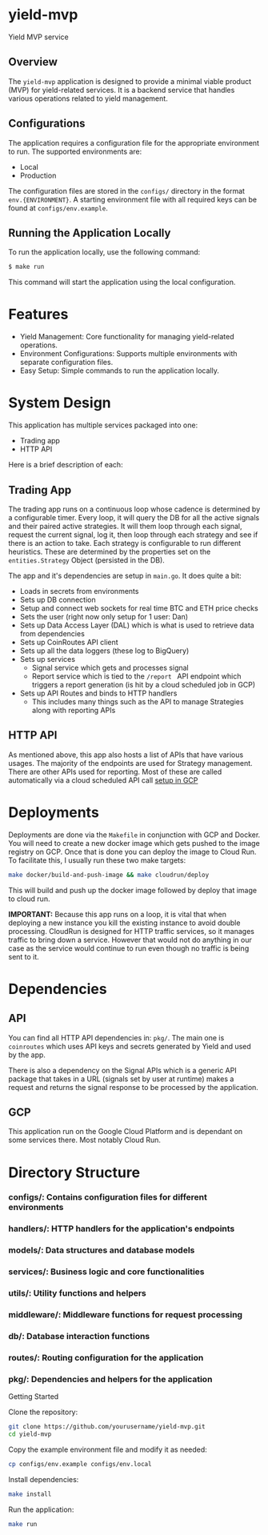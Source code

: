 # yield-mvp

Yield MVP service

## Overview

The `yield-mvp` application is designed to provide a minimal viable product (MVP) for yield-related services. It is a backend service that handles various operations related to yield management.

## Configurations

The application requires a configuration file for the appropriate environment to run. The supported environments are:

- Local
- Production

The configuration files are stored in the `configs/` directory in the format `env.{ENVIRONMENT}`. A starting environment file with all required keys can be found at `configs/env.example`.

## Running the Application Locally

To run the application locally, use the following command:

```sh
$ make run
```

This command will start the application using the local configuration.

# Features

- Yield Management: Core functionality for managing yield-related operations.
- Environment Configurations: Supports multiple environments with separate configuration files.
- Easy Setup: Simple commands to run the application locally.

# System Design

This application has multiple services packaged into one:

* Trading app
* HTTP API

Here is a brief description of each:

## Trading App

The trading app runs on a continuous loop whose cadence is determined by a configurable timer. Every loop, it will query the DB for all the active signals and their paired active strategies. It will them loop through each signal, request the current signal, log it, then loop through each strategy and see if there is an action to take. Each strategy is configurable to run different heuristics. These are determined by the properties set on the `entities.Strategy` Object (persisted in the DB).

The app and it's dependencies are setup in `main.go`. It does quite a bit:

- Loads in secrets from environments
- Sets up DB connection
- Setup and connect web sockets for real time BTC and ETH price checks
- Sets the user (right now only setup for 1 user: Dan)
- Sets up Data Access Layer (DAL) which is what is used to retrieve data from dependencies
- Sets up CoinRoutes API client
- Sets up all the data loggers (these log to BigQuery)
- Sets up services 
  - Signal service which gets and processes signal
  - Report service which is tied to the `/report ` API endpoint which triggers a report generation (is hit by a cloud scheduled job in GCP)
- Sets up API Routes and binds to HTTP handlers
  - This includes many things such as the API to manage Strategies along with reporting APIs


## HTTP API

As mentioned above, this app also hosts a list of APIs that have various usages. 
The majority of the endpoints are used for Strategy management. There are other APIs
used for reporting. Most of these are called automatically via a cloud scheduled API call
[setup in GCP](https://console.cloud.google.com/cloudscheduler?project=yieldchain-track-records)

# Deployments

Deployments are done via the `Makefile` in conjunction with GCP and Docker. You will need
to create a new docker image which gets pushed to the image registry on GCP. Once that is done you can deploy the image to Cloud Run. To facilitate this, I usually run these two make targets:

```sh
make docker/build-and-push-image && make cloudrun/deploy
```

This will build and push up the docker image followed by deploy that image to cloud run.

**IMPORTANT:** Because this app runs on a loop, it is vital that when deploying a new instance you kill the existing instance to avoid double processing. CloudRun is designed for HTTP traffic services, so it manages traffic to bring down a service. However that would not do anything in our case as the service would continue to run even though no traffic is being sent to it.

# Dependencies

## API

You can find all HTTP API dependencies in: `pkg/`. The main one is `coinroutes` which uses API keys and secrets generated by Yield and used by the app.

There is also a dependency on the Signal APIs which is a generic API package that takes in a URL (signals set by user at runtime) makes a request and returns the signal response to be processed by the application.

## GCP

This application run on the Google Cloud Platform and is dependant on some services there. Most notably Cloud Run. 

# Directory Structure

### configs/: Contains configuration files for different environments

### handlers/: HTTP handlers for the application's endpoints

### models/: Data structures and database models

### services/: Business logic and core functionalities

### utils/: Utility functions and helpers

### middleware/: Middleware functions for request processing

### db/: Database interaction functions

### routes/: Routing configuration for the application

### pkg/: Dependencies and helpers for the application





Getting Started

Clone the repository:
```sh
git clone https://github.com/yourusername/yield-mvp.git
cd yield-mvp
```

Copy the example environment file and modify it as needed:

```sh
cp configs/env.example configs/env.local
```

Install dependencies:

```sh
make install
```

Run the application:

```sh
make run
```
